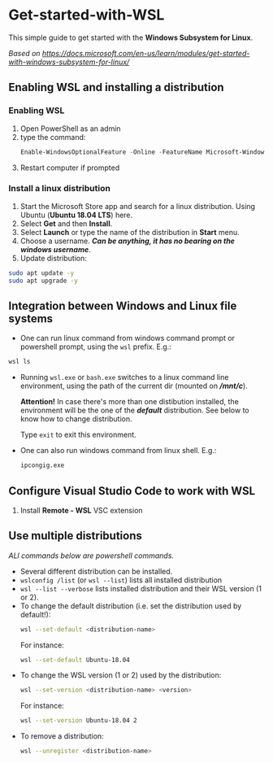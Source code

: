 # Get-started-with-WSL 
This simple guide to get started with the **Windows Subsystem for Linux**.

*Based on https://docs.microsoft.com/en-us/learn/modules/get-started-with-windows-subsystem-for-linux/*

## Enabling WSL and installing a distribution
### Enabling WSL
1. Open PowerShell as an admin
2. type the command:
    ```PowerShell
    Enable-WindowsOptionalFeature -Online -FeatureName Microsoft-Windows-Subsystem-Linux
    ```
3. Restart computer if prompted
### Install a linux distribution
1. Start the Microsoft Store app and search for a linux distribution. Using Ubuntu (**Ubuntu 18.04 LTS**) here.
2. Select **Get** and then **Install**.
3. Select **Launch** or type the name of the distribution in **Start** menu.
4. Choose a username. ***Can be anything, it has no bearing on the windows username***.
5. Update distribution:
```bash
sudo apt update -y
sudo apt upgrade -y
```

## Integration between Windows and Linux file systems
* One can run linux command from windows command prompt or powershell prompt, using the ```wsl``` prefix. E.g.:
```bash
wsl ls
```
* Running ```wsl.exe``` or ```bash.exe``` switches to a linux command line environment, using the path of the current dir (mounted on ***/mnt/c***).

    **Attention!** In case there's more than one distibution installed, the environment will be the one of the ***default*** distribution. See below to know how to change distribution.

    Type ```exit``` to exit this environment.
* One can also run windows command from linux shell. E.g.:
    ```bash
    ipcongig.exe
    ```

## Configure Visual Studio Code to work with WSL
1. Install **Remote - WSL** VSC extension

## Use multiple distributions
*ALl commands below are powershell commands.*
* Several different distribution can be installed.
* ```wslconfig /list``` (or ```wsl --list```) lists all installed distribution
* ```wsl --list --verbose``` lists installed distribution and their WSL version (1 or 2).
* To change the default distribution (i.e. set the distribution used by default!):
    ```bash
    wsl --set-default <distribution-name>
    ```
    For instance:
    ```bash
    wsl --set-default Ubuntu-18.04
    ```
* To change the WSL version (1 or 2) used by the distribution:
    ```bash
    wsl --set-version <distribution-name> <version>
    ```
    For instance:
    ```bash
    wsl --set-version Ubuntu-18.04 2
    ```
* To remove a distribution:
    ```bash
    wsl --unregister <distribution-name>
    ```


